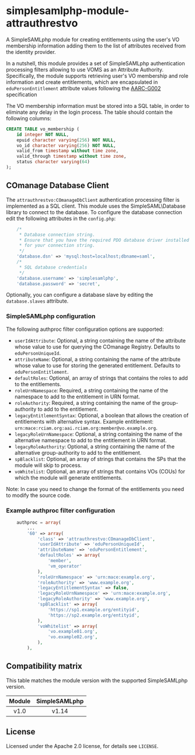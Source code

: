 # simplesamlphp-module-attrauthrestvo

A SimpleSAMLphp module for creating entitlements using the user's VO membership
information adding them to the list of attributes received from the identity provider.

In a nutshell, this module provides a set of SimpleSAMLphp authentication
processing filters allowing to use VOMS as an Attribute Authority. Specifically,
the module supports retrieving user's VO membership and role information and
create entitlements, which are encapsulated in `eduPersonEntitlement` attribute
values following the [AARC-G002](https://aarc-community.org/guidelines/aarc-g002/)
specification

The VO membership information must be stored into a SQL table, in order to eliminate
any delay in the login process. The table should contain the following columns:

```sql
CREATE TABLE vo_membership (
    id integer NOT NULL,
    epuid character varying(256) NOT NULL,
    vo_id character varying(256) NOT NULL,
    valid_from timestamp without time zone,
    valid_through timestamp without time zone,
    status character varying(64)
);
```

## COmanage Database Client

The `attrauthrestvo:COmanageDbClient` authentication processing filter is
implemented as a SQL client. This module uses the SimpleSAML\Database library to
connect to the database. To configure the database connection edit the following
attributes in the `config.php`:

```php
    /*
     * Database connection string.
     * Ensure that you have the required PDO database driver installed
     * for your connection string.
     */
    'database.dsn' => 'mysql:host=localhost;dbname=saml',
    /*
     * SQL database credentials
     */
    'database.username' => 'simplesamlphp',
    'database.password' => 'secret',
```

Optionally, you can configure a database slave by editing the `database.slaves`
attribute.

### SimpleSAMLphp configuration

The following authproc filter configuration options are supported:

- `userIdAttribute`: Optional, a string containing the name of the attribute
  whose value to use for querying the COmanage Registry. Defaults to
  `eduPersonUniqueId`.
- `attributeName`: Optional, a string containing the name of the attribute
  whose value to use for storing the generated entitlement. Defaults to
  `eduPersonEntitlement`.
- `defaultRoles`: Optional, an array of strings that contains the roles to
  add to the entitlements.
- `roleUrnNamespace`: Required, a string containing the name of the namespace
  to add to the entitlement in URN format.
- `roleAuthority`: Required, a string containing the name of the group-authority
  to add to the entitlement.
- `legacyEntitlementSyntax`: Optional, a boolean that allows the creation of
  entitlements with alternative syntax. Example entitlement:
  `urn:mace:rciam.org:aai.rciam.org:member@vo.example.org`.
- `legacyRoleUrnNamespace`: Optional, a string containing the name of the alternative
  namespace to add to the entitlement in URN format.
- `legacyRoleAuthority`: Optional, a string containing the name of the alternative
  group-authority to add to the entitlement.
- `spBlacklist`: Optional, an array of strings that contains the SPs that the
  module will skip to process.
- `voWhitelist`: Optional, an array of strings that contains VOs (COUs) for
  which the module will generate entitlements.

Note: In case you need to change the format of the entitlements you need to
modify the source code.

### Example authproc filter configuration

```php
    authproc = array(
        ...
        '60' => array(
            'class' => 'attrauthrestvo:COmanageDbClient',
            'userIdAttribute' => 'eduPersonUniqueId',
            'attributeName' => 'eduPersonEntitlement',
            'defaultRoles' => array(
                'member',
                'vm_operator'
            ),
            'roleUrnNamespace' => 'urn:mace:example.org',
            'roleAuthority' => 'www.example.org',
            'legacyEntitlementSyntax' => false,
            'legacyRoleUrnNamespace' => 'urn:mace:example.org',
            'legacyRoleAuthority' => 'www.example.org',
            'spBlacklist' => array(
                'https://sp1.example.org/entityid',
                'https://sp2.example.org/entityid',
            ),
            'voWhitelist' => array(
                'vo.example01.org',
                'vo.example02.org',
            ),
        ),
```

## Compatibility matrix

This table matches the module version with the supported SimpleSAMLphp version.

| Module | SimpleSAMLphp |
|:------:|:-------------:|
|  v1.0  |     v1.14     |

## License

Licensed under the Apache 2.0 license, for details see `LICENSE`.
